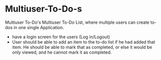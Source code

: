 # Multiuser-To-Do-s
Multiuser To-Do's
Multiuser To-Do List, where multiple users can create to-dos in one single Application.
- have a login screen for the users (Log in/Logout)
- User should be able to add an item to the to-do list if he had added that item. He should be able to mark that as completed,
  or else it would be only viewed, and he cannot mark it as completed. 
